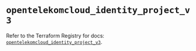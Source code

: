 # `opentelekomcloud_identity_project_v3`

Refer to the Terraform Registry for docs: [`opentelekomcloud_identity_project_v3`](https://registry.terraform.io/providers/opentelekomcloud/opentelekomcloud/1.36.42/docs/resources/identity_project_v3).
